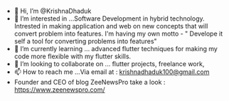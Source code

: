 - 👋 Hi, I’m @KrishnaDhaduk
- 👀 I’m interested in ...Software Development in hybrid technology. Intrested in making application and web on new concepts that will convert problem into features. 
  I'm having my own motto - " Develope it self a tool for converting problems into features"
- 🌱 I’m currently learning ... advanced flutter techniques for making my code more flexible with my flutter skills.
- 💞️ I’m looking to collaborate on ... flutter projects, freelance work, 
- 📫 How to reach me ...Via email at : krishnadhaduk100@gmail.com 
- Founder and CEO of blog  ZeeNewsPro take a look : https://www.zeenewspro.com/


<!---
KrishnaDhaduk/KrishnaDhaduk is a ✨ special ✨ repository because its `README.md` (this file) appears on your GitHub profile.
You can click the Preview link to take a look at your changes.
--->
